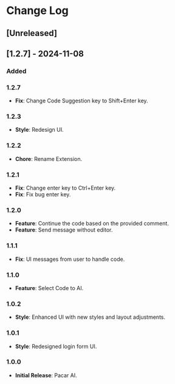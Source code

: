 # Change Log

## [Unreleased]

## [1.2.7] - 2024-11-08

### Added

### 1.2.7
- **Fix**: Change Code Suggestion key to Shift+Enter key.

### 1.2.3
- **Style**: Redesign UI.

### 1.2.2
- **Chore**: Rename Extension.

### 1.2.1
- **Fix**: Change enter key to Ctrl+Enter key.
- **Fix**: Fix bug enter key.

### 1.2.0
- **Feature**: Continue the code based on the provided comment.
- **Feature**: Send message without editor.

### 1.1.1
- **Fix**: UI messages from user to handle code.

### 1.1.0
- **Feature**: Select Code to AI.

### 1.0.2
- **Style**: Enhanced UI with new styles and layout adjustments.

### 1.0.1
- **Style**: Redesigned login form UI.

### 1.0.0
- **Initial Release**: Pacar AI.